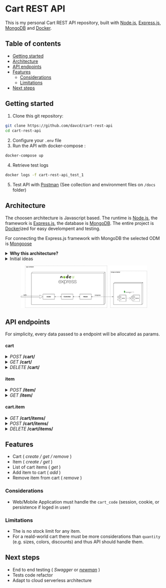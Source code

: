 # Cart REST API

This is my personal Cart REST API repository, built with [Node.js](https://nodejs.org/), [Express.js](https://expressjs.com/), [MongoDB](https://www.mongodb.com/) and [Docker](https://www.docker.com/).

## Table of contents

- [Getting started](#getting-started)
- [Architecture](#architecture)
- [API endpoints](#api-endpoints)
- [Features](#features)
  - [Considerations](#considerations)
  - [Limitations](#features)
- [Next steps](#next-steps)

## Getting started

1. Clone this git repository:

```bash
git clone https://github.com/davcd/cart-rest-api
cd cart-rest-api
```

2. Configure your `.env` file
3. Run the API with docker-compose :

```bash
docker-compose up
```

4. Retrieve test logs

```bash
docker logs -f cart-rest-api_test_1
```

5. Test API with [Postman](https://www.getpostman.com/) (See collection and environment files on `/docs` folder)

## Architecture

The choosen architecture is Javascript based. The runtime is [Node.js](https://nodejs.org/), the framework is [Express.js](https://expressjs.com/), the database is [MongoDB](https://www.mongodb.com/). The entire project is [Docker](https://www.docker.com/)ized for easy develompent and testing.

For connecting the Express.js framework with MongoDB the selected ODM is [Mongoose](https://mongoosejs.com/)

<details><summary markdown="span"><strong>Why this architecture?</strong></summary>

The pros are:

- **Easy transition for cloud serverless stack.** (e.g. Serverless framework, AWS Lambda, AWS DynamoDB, aws API Gateway).
- **Get out of my comfort zone.** Do not use my daily languages.
- **Quick prototype**
- **Simple code**
- **Successful stack**. This stack has positioned itself very well in the market. Due its caracteristics is wide recognized. (e.g. Simplicity, minimalism, flexibility, scalability, performance,... )

The cons are:

- **Poor Swagger compatibility**.

> Note: It is debatable that document store is not be the best database model for this particular business.

</details>
<details><summary markdown="span">Initial ideas</summary>

When choosen the stack, I contemplated the option of using these others:

- Java: Spring Boot based with Postgres database and Hibernate as ORM.
- PHP: Laravel framework with Postgres as persistence, using Doctrine as ORM

</details>

<p align="center"><img src="docs/architecture.png" width="80%"/></p>

## API endpoints

For simplicity, every data passed to a endpoint will be allocated as params.

#### cart

<details><summary markdown="span"><i>POST</i> <strong>/cart/</strong></summary>

Creates a new cart

**Parameters**

No parameters

**Responses**

```javascript
{
    "cart_code": String
}

//Example

{
    "cart_code": "4ca13090-a1b2-4741-b066-66c8d7a39f90"
}
```

| Code | Description          |
| ---- | -------------------- |
| 201  | Successful operation |

</details>
<details><summary markdown="span"><i>GET</i>  <strong>/cart/</strong></summary>

Retrieves a cart

**Parameters**

| Name      | Value  |
| --------- | ------ |
| cart_code | String |

**Responses**

```javascript
{
    "cart_code": String,
    "date": Date,
    "items": [
		{
        	"meta": {
              	"quantity": Number,
            },
			"item": {
				"item_code": String,
                "date": Date,
                "name": String,
                "description": String,
                "image": String,
                "price": Number
            }
      	}
	]
}

//Examples

{
	"cart_code": "7cf76646-8403-4d3c-976d-df148e6be29e",
    "date": "2019-12-31T00:14:02.213Z",
    "items": []
}

{
    "cart_code": "7cf76646-8403-4d3c-976d-df148e6be29e",
    "date": "2019-12-31T00:14:02.213Z",
    "items": [
        {
            "meta": {
                "quantity": 2
            },
            "item": {
                "item_code": "3892211b-1d99-43d1-a4f8-a8a2255820f9",
                "date": "2019-12-31T00:15:39.330Z",
                "name": "officia veniam nulla",
                "description": "Voluptate et occaecat exercitation Lorem ex do quis laboris.",
                "image": "est.jpg",
                "price": 260.67
            }
        }
    ]
}

```

| Code | Description          |
| ---- | -------------------- |
| 200  | Successful operation |
| 400  | Incorrect parameters |

</details>
<details><summary markdown="span"><i>DELETE</i>  <strong>/cart/</strong></summary>

Removes a cart

**Parameters**

| Name      | Value  |
| --------- | ------ |
| cart_code | String |

**Responses**

No responses

| Code | Description          |
| ---- | -------------------- |
| 204  | Successful operation |
| 400  | Incorrect parameters |

</details>

#### item

<details><summary markdown="span"><i>POST</i>  <strong>/item/</strong></summary>

Creates a new item

**Parameters**

No parameters

**Responses**

```javascript
{
	"item_code": String
}

//Example

{
    "item_code": "290bcb1b-de37-40ed-a7ea-bcab78a84f7c"
}
```

| Code | Description          |
| ---- | -------------------- |
| 201  | Successful operation |

</details>
<details><summary markdown="span"><i>GET</i>  <strong>/item/</strong></summary>

Retrieves an item

**Parameters**

| Name      | Value  |
| --------- | ------ |
| item_code | String |

**Responses**

```javascript
{
	"item_code": String,
    "date": Date,
    "name": String,
    "description": String,
    "image": String,
    "price": Number
}

//Example

{
    "item_code": "290bcb1b-de37-40ed-a7ea-bcab78a84f7c",
    "date": "2019-12-31T00:23:04.607Z",
    "name": "deserunt enim laboris",
    "description": "Est fugiat laborum eu mollit quis id.",
    "image": "aute.jpg",
    "price": 412.52
}

```

| Code | Description          |
| ---- | -------------------- |
| 200  | Successful operation |
| 400  | Incorrect parameters |

</details>

#### cart.item

<details><summary markdown="span"><i>GET</i>  <strong>/cart/items/</strong></summary>

Retrieves list of items in cart

**Parameters**

| Name      | Value  |
| --------- | ------ |
| cart_code | String |

**Responses**

```javascript
[
    {
        "meta": {
            "quantity": Number,
        },
        "item": {
            "item_code": String,
            "date": Date,
            "name": String,
            "description": String,
            "image": String,
            "price": Number
        }
    }
]


//Examples

[]

[
    {
        "meta": {
            "quantity": 2
        },
        "item": {
            "item_code": "290bcb1b-de37-40ed-a7ea-bcab78a84f7c",
            "date": "2019-12-31T00:23:04.607Z",
            "name": "deserunt enim laboris",
            "description": "Est fugiat laborum eu mollit quis id.",
            "image": "aute.jpg",
            "price": 412.52
        }
    },
    {
        "meta": {
            "quantity": 2
        },
        "item": {
            "item_code": "e2791720-2e01-4fc6-b6bb-5d381742474e",
            "date": "2019-12-31T00:31:47.452Z",
            "name": "fugiat amet elit",
            "description": "Cupidatat et minim in exercitation proident ea quis reprehenderit nisi.",
            "image": "enim.jpg",
            "price": 728.94
        }
    }
]

```

| Code | Description          |
| ---- | -------------------- |
| 200  | Successful operation |
| 400  | Incorrect parameters |

</details>
<details><summary markdown="span"><i>POST</i>  <strong>/cart/items/</strong></summary>

Add item to cart

If the item already exists in the cart, the quantities are added.

**Parameters**

| Name      | Value  |
| --------- | ------ |
| cart_code | String |
| item_code | String |
| quantity  | Number |

**Responses**

```javascript
[
    {
        "meta": {
            "quantity": Number,
        },
        "item": {
            "item_code": String,
            "date": Date,
            "name": String,
            "description": String,
            "image": String,
            "price": Number
        }
    }
]


//Examples

[]

[
    {
        "meta": {
            "quantity": 2
        },
        "item": {
            "item_code": "290bcb1b-de37-40ed-a7ea-bcab78a84f7c",
            "date": "2019-12-31T00:23:04.607Z",
            "name": "deserunt enim laboris",
            "description": "Est fugiat laborum eu mollit quis id.",
            "image": "aute.jpg",
            "price": 412.52
        }
    },
    {
        "meta": {
            "quantity": 2
        },
        "item": {
            "item_code": "e2791720-2e01-4fc6-b6bb-5d381742474e",
            "date": "2019-12-31T00:31:47.452Z",
            "name": "fugiat amet elit",
            "description": "Cupidatat et minim in exercitation proident ea quis reprehenderit nisi.",
            "image": "enim.jpg",
            "price": 728.94
        }
    }
]

```

| Code | Description          |
| ---- | -------------------- |
| 201  | Successful operation |
| 400  | Incorrect parameters |

</details>
<details><summary markdown="span"><i>DELETE</i>  <strong>/cart/items/</strong></summary>

Remove item from cart

If the item already exists in the cart, the quantities are subtracted.

If the removed quantity is equals or greather than de existing one, the item will be delete.

If the item is not previously added to the cart, does nothing.

**Parameters**

| Name      | Value  |
| --------- | ------ |
| cart_code | String |
| item_code | String |
| quantity  | Number |

**Responses**

```javascript
[
    {
        "meta": {
            "quantity": Number,
        },
        "item": {
            "item_code": String,
            "date": Date,
            "name": String,
            "description": String,
            "image": String,
            "price": Number
        }
    }
]


//Examples

[]

[
    {
        "meta": {
            "quantity": 2
        },
        "item": {
            "item_code": "290bcb1b-de37-40ed-a7ea-bcab78a84f7c",
            "date": "2019-12-31T00:23:04.607Z",
            "name": "deserunt enim laboris",
            "description": "Est fugiat laborum eu mollit quis id.",
            "image": "aute.jpg",
            "price": 412.52
        }
    },
    {
        "meta": {
            "quantity": 2
        },
        "item": {
            "item_code": "e2791720-2e01-4fc6-b6bb-5d381742474e",
            "date": "2019-12-31T00:31:47.452Z",
            "name": "fugiat amet elit",
            "description": "Cupidatat et minim in exercitation proident ea quis reprehenderit nisi.",
            "image": "enim.jpg",
            "price": 728.94
        }
    }
]

```

| Code | Description          |
| ---- | -------------------- |
| 201  | Successful operation |
| 400  | Incorrect parameters |

</details>

## Features

- Cart ( _create / get / remove_ )
- Item ( _create / get_ )
- List of cart items ( _get_ )
- Add item to cart ( _add_ )
- Remove item from cart ( _remove_ )

### Considerations

- Web/Mobile Application must handle the `cart_code` (session, cookie, or persistence if loged in user)

### Limitations

- The is no stock limit for any item.
- For a reald-world cart there must be more considerations than `quantity` (e.g. sizes, colors, discounts) and thus API should handle them.

## Next steps

- End to end testing ( _Swagger_ or _[newman](https://github.com/postmanlabs/newman)_ )
- Tests code refactor
- Adapt to cloud serverless architecture
